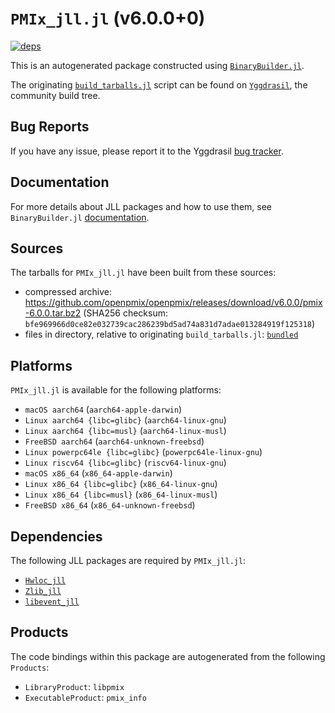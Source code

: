 # `PMIx_jll.jl` (v6.0.0+0)

[![deps](https://juliahub.com/docs/PMIx_jll/deps.svg)](https://juliahub.com/ui/Packages/General/PMIx_jll/)

This is an autogenerated package constructed using [`BinaryBuilder.jl`](https://github.com/JuliaPackaging/BinaryBuilder.jl).

The originating [`build_tarballs.jl`](https://github.com/JuliaPackaging/Yggdrasil/blob/3e14d477342eae443e4cd18463179072fcf31228/P/PMIx/build_tarballs.jl) script can be found on [`Yggdrasil`](https://github.com/JuliaPackaging/Yggdrasil/), the community build tree.

## Bug Reports

If you have any issue, please report it to the Yggdrasil [bug tracker](https://github.com/JuliaPackaging/Yggdrasil/issues).

## Documentation

For more details about JLL packages and how to use them, see `BinaryBuilder.jl` [documentation](https://docs.binarybuilder.org/stable/jll/).

## Sources

The tarballs for `PMIx_jll.jl` have been built from these sources:

* compressed archive: https://github.com/openpmix/openpmix/releases/download/v6.0.0/pmix-6.0.0.tar.bz2 (SHA256 checksum: `bfe969966d0ce82e032739cac286239bd5ad74a831d7adae013284919f125318`)
* files in directory, relative to originating `build_tarballs.jl`: [`bundled`](https://github.com/JuliaPackaging/Yggdrasil/tree/3e14d477342eae443e4cd18463179072fcf31228/P/PMIx/bundled)

## Platforms

`PMIx_jll.jl` is available for the following platforms:

* `macOS aarch64` (`aarch64-apple-darwin`)
* `Linux aarch64 {libc=glibc}` (`aarch64-linux-gnu`)
* `Linux aarch64 {libc=musl}` (`aarch64-linux-musl`)
* `FreeBSD aarch64` (`aarch64-unknown-freebsd`)
* `Linux powerpc64le {libc=glibc}` (`powerpc64le-linux-gnu`)
* `Linux riscv64 {libc=glibc}` (`riscv64-linux-gnu`)
* `macOS x86_64` (`x86_64-apple-darwin`)
* `Linux x86_64 {libc=glibc}` (`x86_64-linux-gnu`)
* `Linux x86_64 {libc=musl}` (`x86_64-linux-musl`)
* `FreeBSD x86_64` (`x86_64-unknown-freebsd`)

## Dependencies

The following JLL packages are required by `PMIx_jll.jl`:

* [`Hwloc_jll`](https://github.com/JuliaBinaryWrappers/Hwloc_jll.jl)
* [`Zlib_jll`](https://github.com/JuliaBinaryWrappers/Zlib_jll.jl)
* [`libevent_jll`](https://github.com/JuliaBinaryWrappers/libevent_jll.jl)

## Products

The code bindings within this package are autogenerated from the following `Products`:

* `LibraryProduct`: `libpmix`
* `ExecutableProduct`: `pmix_info`
